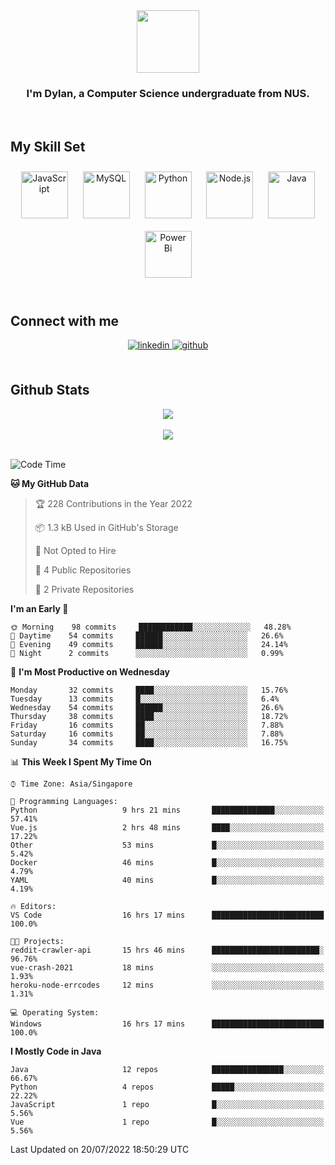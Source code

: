 <div align="center">
<img src="https://c.tenor.com/Wx9IEmZZXSoAAAAi/hi.gif" align="center" height="" width="100" />
</div>  
  

### <div align="center">I'm Dylan, a Computer Science undergraduate from NUS.</div>  
  

<br/>  


## My Skill Set  

<div align="center">  
<img style="margin: 10px" src="https://profilinator.rishav.dev/skills-assets/javascript-original.svg" alt="JavaScript" height="75" />  
<img style="margin: 10px" src="https://profilinator.rishav.dev/skills-assets/mysql-original-wordmark.svg" alt="MySQL" height="75" />  
<img style="margin: 10px" src="https://profilinator.rishav.dev/skills-assets/python-original.svg" alt="Python" height="75" />  
<img style="margin: 10px" src="https://profilinator.rishav.dev/skills-assets/nodejs-original-wordmark.svg" alt="Node.js" height="75" />  
<img style="margin: 10px" src="https://profilinator.rishav.dev/skills-assets/java-original-wordmark.svg" alt="Java" height="75" />  
<img style="margin: 10px" src="https://profilinator.rishav.dev/skills-assets/powerbi.png" alt="Power Bi" height="75" />  
</div>

</td><td valign="top" width="33%">

</td><td valign="top" width="33%">

<br/>  


## Connect with me  
<div align="center">  
<a href="https://www.linkedin.com/in/dylansja/" target="_blank">
<img src=https://img.shields.io/badge/linkedin-%231E77B5.svg?&style=for-the-badge&logo=linkedin&logoColor=white alt=linkedin style="margin-bottom: 5px;" />
</a>
<a href="https://github.com/dsja612/" target="_blank">
<img src=https://img.shields.io/badge/github-%2324292e.svg?&style=for-the-badge&logo=github&logoColor=white alt=github style="margin-bottom: 5px;" />
</a>  
</div>
  

<br/>  


## Github Stats  

<div align="center">
<img src="https://github-readme-stats.vercel.app/api?username=dsja612&show_icons=true&theme=apprentice" align="center" />
</div>  

<br />
  
<div align="center">
<img src="https://github-readme-streak-stats.herokuapp.com?user=dsja612&theme=dark" align="center" />
</div>  

<br />
  
<!--START_SECTION:waka-->
![Code Time](http://img.shields.io/badge/Code%20Time-0%20secs-blue)

**🐱 My GitHub Data** 

> 🏆 228 Contributions in the Year 2022
 > 
> 📦 1.3 kB Used in GitHub's Storage 
 > 
> 🚫 Not Opted to Hire
 > 
> 📜 4 Public Repositories 
 > 
> 🔑 2 Private Repositories  
 > 
**I'm an Early 🐤** 

```text
🌞 Morning    98 commits     ████████████░░░░░░░░░░░░░   48.28% 
🌆 Daytime    54 commits     ██████░░░░░░░░░░░░░░░░░░░   26.6% 
🌃 Evening    49 commits     ██████░░░░░░░░░░░░░░░░░░░   24.14% 
🌙 Night      2 commits      ░░░░░░░░░░░░░░░░░░░░░░░░░   0.99%

```
📅 **I'm Most Productive on Wednesday** 

```text
Monday       32 commits     ████░░░░░░░░░░░░░░░░░░░░░   15.76% 
Tuesday      13 commits     █░░░░░░░░░░░░░░░░░░░░░░░░   6.4% 
Wednesday    54 commits     ██████░░░░░░░░░░░░░░░░░░░   26.6% 
Thursday     38 commits     ████░░░░░░░░░░░░░░░░░░░░░   18.72% 
Friday       16 commits     ██░░░░░░░░░░░░░░░░░░░░░░░   7.88% 
Saturday     16 commits     ██░░░░░░░░░░░░░░░░░░░░░░░   7.88% 
Sunday       34 commits     ████░░░░░░░░░░░░░░░░░░░░░   16.75%

```


📊 **This Week I Spent My Time On** 

```text
⌚︎ Time Zone: Asia/Singapore

💬 Programming Languages: 
Python                   9 hrs 21 mins       ██████████████░░░░░░░░░░░   57.41% 
Vue.js                   2 hrs 48 mins       ████░░░░░░░░░░░░░░░░░░░░░   17.22% 
Other                    53 mins             █░░░░░░░░░░░░░░░░░░░░░░░░   5.42% 
Docker                   46 mins             █░░░░░░░░░░░░░░░░░░░░░░░░   4.79% 
YAML                     40 mins             █░░░░░░░░░░░░░░░░░░░░░░░░   4.19%

🔥 Editors: 
VS Code                  16 hrs 17 mins      █████████████████████████   100.0%

🐱‍💻 Projects: 
reddit-crawler-api       15 hrs 46 mins      ████████████████████████░   96.76% 
vue-crash-2021           18 mins             ░░░░░░░░░░░░░░░░░░░░░░░░░   1.93% 
heroku-node-errcodes     12 mins             ░░░░░░░░░░░░░░░░░░░░░░░░░   1.31%

💻 Operating System: 
Windows                  16 hrs 17 mins      █████████████████████████   100.0%

```

**I Mostly Code in Java** 

```text
Java                     12 repos            ████████████████░░░░░░░░░   66.67% 
Python                   4 repos             █████░░░░░░░░░░░░░░░░░░░░   22.22% 
JavaScript               1 repo              █░░░░░░░░░░░░░░░░░░░░░░░░   5.56% 
Vue                      1 repo              █░░░░░░░░░░░░░░░░░░░░░░░░   5.56%

```



 Last Updated on 20/07/2022 18:50:29 UTC
<!--END_SECTION:waka-->
